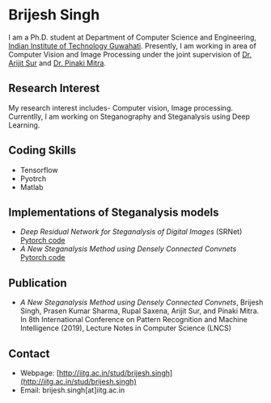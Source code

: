 # Brijesh Singh

I am a Ph.D. student at Department of Computer Science and Engineering, [Indian Institute of Technology Guwahati](https://www.iitg.ac.in/cse/). Presently, I am working in area of Computer Vision and Image Processing under the joint supervision of [Dr. Arijit Sur](https://www.iitg.ac.in/arijit/) and [Dr. Pinaki Mitra](https://www.iitg.ac.in/cse/internet-pages/pinaki).

## Research Interest

My research interest includes- Computer vision, Image processing. Currentlly, I am working on Steganography and Steganalysis using Deep Learning.



## Coding Skills

- Tensorflow
- Pyotrch
- Matlab

## Implementations of Steganalysis models

- *Deep Residual Network for Steganalysis of Digital Images* (SRNet) [Pytorch code](https://github.com/brijeshiitg/Steganalysis-Models-Implementation/tree/master)
- *A New Steganalysis Method using Densely Connected Convnets* [Pytorch code]()

## Publication

- *A New Steganalysis Method using Densely Connected Convnets*, Brijesh Singh, Prasen Kumar Sharma, Rupal Saxena, Arijit Sur, and Pinaki Mitra. In 8th International Conference on Pattern Recognition and Machine Intelligence (2019), Lecture Notes in Computer Science (LNCS)

## Contact

- Webpage: [http://iitg.ac.in/stud/brijesh.singh](http://iitg.ac.in/stud/brijesh.singh) 
- Email: brijesh.singh[at]iitg.ac.in
